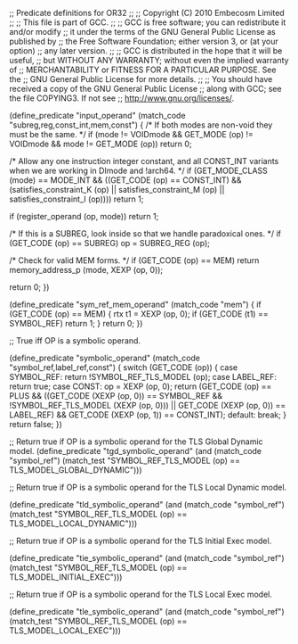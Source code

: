 ;; Predicate definitions for OR32
;;
;; Copyright (C) 2010 Embecosm Limited
;;
;; This file is part of GCC.
;;
;; GCC is free software; you can redistribute it and/or modify
;; it under the terms of the GNU General Public License as published by
;; the Free Software Foundation; either version 3, or (at your option)
;; any later version.
;;
;; GCC is distributed in the hope that it will be useful,
;; but WITHOUT ANY WARRANTY; without even the implied warranty of
;; MERCHANTABILITY or FITNESS FOR A PARTICULAR PURPOSE.  See the
;; GNU General Public License for more details.
;;
;; You should have received a copy of the GNU General Public License
;; along with GCC; see the file COPYING3.  If not see
;; <http://www.gnu.org/licenses/>.

(define_predicate "input_operand"
  (match_code "subreg,reg,const_int,mem,const")
{
  /* If both modes are non-void they must be the same.  */
  if (mode != VOIDmode && GET_MODE (op) != VOIDmode && mode != GET_MODE (op))
    return 0;

  /* Allow any one instruction integer constant, and all CONST_INT
     variants when we are working in DImode and !arch64.  */
  if (GET_MODE_CLASS (mode) == MODE_INT
      && ((GET_CODE (op) == CONST_INT)
	  && (satisfies_constraint_K (op)
	      || satisfies_constraint_M (op)
	      || satisfies_constraint_I (op))))
    return 1;

  if (register_operand (op, mode))
    return 1;

  /* If this is a SUBREG, look inside so that we handle
     paradoxical ones.  */
  if (GET_CODE (op) == SUBREG)
    op = SUBREG_REG (op);


  /* Check for valid MEM forms.  */
  if (GET_CODE (op) == MEM)
    return memory_address_p (mode, XEXP (op, 0));

  return 0;
})

(define_predicate "sym_ref_mem_operand"
  (match_code "mem")
{
  if (GET_CODE (op) == MEM)
    {
      rtx t1 = XEXP (op, 0);
      if (GET_CODE (t1) == SYMBOL_REF)
	return 1;
    }
  return 0;
})

;; True iff OP is a symbolic operand.

(define_predicate "symbolic_operand"
  (match_code "symbol_ref,label_ref,const")
{
  switch (GET_CODE (op))
    {
    case SYMBOL_REF:
      return !SYMBOL_REF_TLS_MODEL (op);
    case LABEL_REF:
      return true;
    case CONST:
      op = XEXP (op, 0);
      return (GET_CODE (op) == PLUS
	      && ((GET_CODE (XEXP (op, 0)) == SYMBOL_REF
		   && !SYMBOL_REF_TLS_MODEL (XEXP (op, 0)))
		  || GET_CODE (XEXP (op, 0)) == LABEL_REF)
	      && GET_CODE (XEXP (op, 1)) == CONST_INT);
    default:
      break;
    }
  return false;
})

;; Return true if OP is a symbolic operand for the TLS Global Dynamic model.
(define_predicate "tgd_symbolic_operand"
  (and (match_code "symbol_ref")
       (match_test "SYMBOL_REF_TLS_MODEL (op) == TLS_MODEL_GLOBAL_DYNAMIC")))

;; Return true if OP is a symbolic operand for the TLS Local Dynamic model.

(define_predicate "tld_symbolic_operand"
  (and (match_code "symbol_ref")
       (match_test "SYMBOL_REF_TLS_MODEL (op) == TLS_MODEL_LOCAL_DYNAMIC")))

;; Return true if OP is a symbolic operand for the TLS Initial Exec model.

(define_predicate "tie_symbolic_operand"
  (and (match_code "symbol_ref")
       (match_test "SYMBOL_REF_TLS_MODEL (op) == TLS_MODEL_INITIAL_EXEC")))

;; Return true if OP is a symbolic operand for the TLS Local Exec model.

(define_predicate "tle_symbolic_operand"
  (and (match_code "symbol_ref")
       (match_test "SYMBOL_REF_TLS_MODEL (op) == TLS_MODEL_LOCAL_EXEC")))
